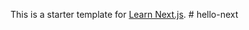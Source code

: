 This is a starter template for [Learn Next.js](https://nextjs.org/learn).
#   h e l l o - n e x t  
 
